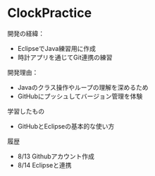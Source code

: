 # ClockPractice
開発の経緯：
- EclipseでJava練習用に作成
- 時計アプリを通じてGit連携の練習

開発理由：
- Javaのクラス操作やループの理解を深めるため
- GitHubにプッシュしてバージョン管理を体験

学習したもの
- GitHubとEclipseの基本的な使い方

履歴
- 8/13 Githubアカウント作成
- 8/14 Eclipseと連携
